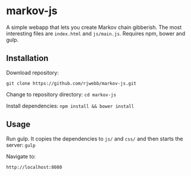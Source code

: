 # markov-js

A simple webapp that lets you create Markov chain gibberish. The most interesting files are ```index.html``` and ```js/main.js```. Requires npm, bower and gulp.

## Installation
Download repository:

```git clone https://github.com/rjwebb/markov-js.git```

Change to repository directory:
```cd markov-js```

Install dependencies:
```npm install && bower install```

## Usage
Run gulp. It copies the dependencies to ```js/``` and ```css/``` and then starts the server:
```gulp ```

Navigate to:

```http://localhost:8080 ```


